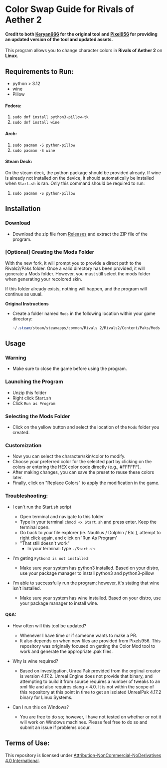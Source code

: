 # Color Swap Guide for Rivals of Aether 2
#### Credit to both [Keryan666](https://gamebanana.com/tools/18380) for the original tool and [Pixel956](https://gamebanana.com/tools/18562) for providing an updated version of the tool and updated assets.

This program allows you to change character colors in **Rivals of Aether 2** on **Linux**. 

## Requirements to Run:
- python > 3.12 
- wine
- Pillow

#### Fedora:
1. `sudo dnf install python3-pillow-tk`
1. `sudo dnf install wine`

#### Arch:
1. `sudo pacman -S python-pillow`
2. `sudo pacman -S wine`

#### Steam Deck:
On the steam deck, the python package should be provided already. If wine is already not installed on the device, it should automatically be installed when `Start.sh` is ran.
Only this command should be required to run:
1. `sudo pacman -S python-pillow`

## Installation

### Download
- Download the zip file from [Releases](https://github.com/WK-Kz/Color-Swap-ROA-2/releases) and extract the ZIP file of the program.

### [Optional] Creating the Mods Folder 
With the new fork, it will prompt you to provide a direct path to the Rivals2/Paks folder. Once a valid directory has been provided, it will generate a Mods folder. However, you must still select the mods folder when generating your recolored skin.

If this folder already exists, nothing will happen, and the program will continue as usual.

**Original Instructions**
- Create a folder named `Mods` in the following location within your game directory:

   ```css
   ~/.steam/steam/steamapps/common/Rivals 2/Rivals2/Content/Paks/Mods
   ```

## Usage

### Warning
- Make sure to close the game before using the program.

### Launching the Program
- Unzip this folder
- Right click Start.sh
- Click `Run as Program`

### Selecting the Mods Folder
- Click on the yellow button and select the location of the `Mods` folder you created.

### Customization
- Now you can select the character/skin/color to modify.
- Choose your preferred color for the selected part by clicking on the colors or entering the HEX color code directly (e.g., #FFFFFF).
- After making changes, you can save the preset to reuse these colors later.
- Finally, click on "Replace Colors" to apply the modification in the game.

### Troubleshooting:
- I can't run the Start.sh script
    - Open terminal and navigate to this folder
    - Type in your terminal `chmod +x Start.sh` and press enter. Keep the terminal open.
    - Go back to your file explorer (ie. Nautilus / Dolphin / Etc ), attempt to right click again, and click on 'Run As Program'
    - "That still doesn't work"
        - In your terminal: type `./Start.sh`

- I'm geting `Python3 is not installed` 
    - Make sure your system has python3 installed. Based on your distro, use your package manager to install python3 and python3-pillow

- I'm able to successfully run the program; however, it's stating that wine isn't installed.
    - Make sure your system has wine installed. Based on your distro, use your package manager to install wine.


#### Q&A:
- How often will this tool be updated?
    - Whenever I have time or if someone wants to make a PR.
    - It also depends on when new files are provided from Pixels956. This repository was originally focused on getting the Color Mod tool to work and generate the appropriate .pak files.

- Why is wine required?
    - Based on investigation, UnrealPak provided from the orgiinal creator is version 4.17.2. Unreal Engine does not provide that binary, and attempting to build it from source requires a number of tweaks to an xml file and also requires clang < 4.0. It is not within the scope of this repository at this point in time to get an isolated UnrealPak 4.17.2 binary for Linux Systems.

- Can I run this on Windows?
    - You are free to do so; however, I have not tested on whether or not it will work on Windows machines. Please feel free to do so and submit an issue if problems occur.

## Terms of Use:
This repository is licensed under [Attribution-NonCommercial-NoDerivatives 4.0 International](https://creativecommons.org/licenses/by-nc-nd/4.0/).
